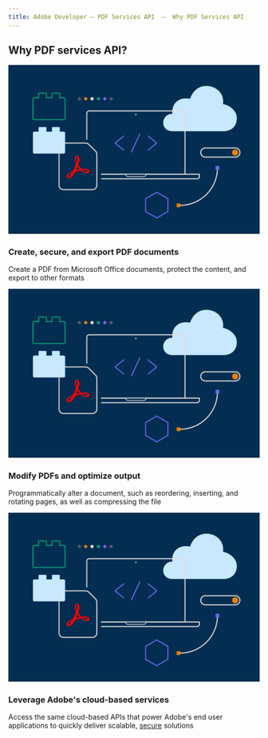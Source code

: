 ```yaml
---
title: Adobe Developer — PDF Services API  —  Why PDF Services API
---
```


<TitleBlock slots="heading" theme="lightest" className="titleBlock-align-left"/>

## Why PDF services API?

<TextBlock slots="image, heading, text" width="33%" theme="lightest"  className="align-left img-m-size"/>

![Create secure export](../images/F_Illu_DevEcoDC_discovery_banner_756x500_2x.png)

### Create, secure, and export PDF documents

Create a PDF from Microsoft Office documents, protect the content, and export to other formats


<TextBlock slots="image, heading, text" width="33%" theme="lightest"  className="align-left img-m-size"/>

![Modify PDF](../images/F_Illu_DevEcoDC_discovery_banner_756x500_2x.png)

### Modify PDFs and optimize output

Programmatically alter a document, such as reordering, inserting, and rotating pages, as well as compressing the file


<TextBlock slots="image, heading, text" width="33%" theme="lightest"  className="align-left img-m-size"/>

![cloud based services](../images/F_Illu_DevEcoDC_discovery_banner_756x500_2x.png)

### Leverage Adobe's cloud-based services

Access the same cloud-based APIs that power Adobe's end user applications to quickly deliver scalable, [secure](https://www.adobe.com/content/dam/cc/en/security/pdfs/AdobeDocumentServices_SecurityOverview.pdf) solutions